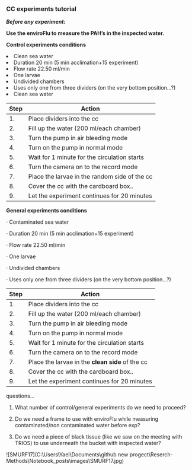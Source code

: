 ### CC experiments tutorial

***Before any experiment:***

**Use the enviroFlu to measure the PAH’s in the inspected water.**

**Control experiments conditions**

<li>Clean sea water</li>

<li>Duration 20 min (5 min acclimation+15 experiment)</li>

<li> Flow rate 22.50 ml/min</li>

<li>One larvae </li>

<li>Undivided chambers</li>

<li>Uses only one from three dividers (on the very bottom position…?)</li>

<li>Clean sea water</li>

| Step | Action                                         |
| ---- | ---------------------------------------------- |
| 1.   | Place dividers into the cc                     |
| 2.   | Fill up the water (200 ml/each  chamber)       |
| 3.   | Turn the pump in air bleeding mode             |
| 4.   | Turn on the pump in normal mode                |
| 5.   | Wait for 1 minute for the  circulation starts  |
| 6.   | Turn the camera on to the record  mode         |
| 7.   | Place the larvae in the random  side of the cc |
| 8.   | Cover the cc with the cardboard  box..         |
| 9.   | Let the experiment continues for  20 minutes   |

 

**General experiments conditions**

·    Contaminated sea water

·    Duration 20 min (5 min acclimation+15 experiment)

·    Flow rate 22.50 ml/min

·    One larvae 

·    Undivided chambers 

·    Uses only one from three dividers (on the very bottom position…?)

| Step | Action                                            |
| ---- | ------------------------------------------------- |
| 1.   | Place dividers into the cc                        |
| 2.   | Fill up the water (200 ml/each  chamber)          |
| 3.   | Turn the pump in air bleeding mode                |
| 4.   | Turn on the pump in normal mode                   |
| 5.   | Wait for 1 minute for the  circulation starts     |
| 6.   | Turn the camera on to the record  mode            |
| 7.   | Place the larvae in the **clean  side** of the cc |
| 8.   | Cover the cc with the cardboard  box..            |
| 9.   | Let the experiment continues for  20 minutes      |

 

questions…

1. What number of control/general experiments do we need to proceed?

2. Do we need a frame to use with enviroFlu while measuring contaminated/non contaminated water before exp?

3. Do we need a piece of black tissue (like we saw on the meeting with TRIOS) to use underneath the bucket with inspected water?

   

![SMURF17](C:\Users\Yael\Documents\github new progect\Reserch-Methods\Notebook_posts\images\SMURF17.jpg)